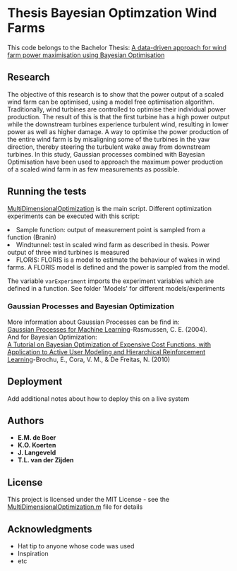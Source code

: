 # Thesis Bayesian Optimzation Wind Farms
This code belongs to the Bachelor Thesis: [A data-driven approach for wind farm power maximisation
using Bayesian Optimisation](Paper.pdf)
      

## Research
The objective of this research is to show that the power output of a scaled wind farm can be optimised, using a model
free optimisation algorithm. Traditionally, wind turbines are controlled to optimise their individual power production.
The result of this is that the first turbine has a high power output while the downstream turbines experience turbulent
wind, resulting in lower power as well as higher damage. A way to optimise the power production of the entire wind
farm is by misaligning some of the turbines in the yaw direction, thereby steering the turbulent wake away from
downstream turbines. In this study, Gaussian processes combined with Bayesian Optimisation have been used to approach the maximum power production of a scaled wind farm in as few measurements as possible. 

## Running the tests
[MultiDimensionalOptimization](MultiDimensionalOptimization.m) is the main script. Different optimization experiments can be executed with this script:
<li>Sample function: output of measurement point is sampled from a function (Branin)</li>
<li>Windtunnel: test in scaled wind farm as described in thesis. Power output of three wind turbines is measured</li>
<li>FLORIS: FLORIS is a model to estimate the behaviour of wakes in wind farms. A FLORIS model is defined and the power is sampled from the model.</li>

The variable `varExperiment` imports the experiment variables which are defined in a function. See folder 'Models' for different models/experiments

### Gaussian Processes and Bayesian Optimization 
More information about Gaussian Processes can be find in:<br>
[Gaussian Processes for Machine Learning](http://www.gaussianprocess.org/gpml/chapters/RW.pdf)-Rasmussen, C. E. (2004).<br>
And for Bayesian Optimization: <br>
[A Tutorial on Bayesian Optimization of
Expensive Cost Functions, with Application to
Active User Modeling and Hierarchical
Reinforcement Learning](https://arxiv.org/pdf/1012.2599.pdf)-Brochu, E., Cora, V. M., & De Freitas, N. (2010)<br>


## Deployment

Add additional notes about how to deploy this on a live system

## Authors
* **E.M. de Boer**
* **K.O. Koerten**
* **J. Langeveld**
* **T.L. van der Zijden**
## License

This project is licensed under the MIT License - see the [MultiDimensionalOptimization.m](MultiDimensionalOptimization.m) file for details

## Acknowledgments

* Hat tip to anyone whose code was used
* Inspiration
* etc
